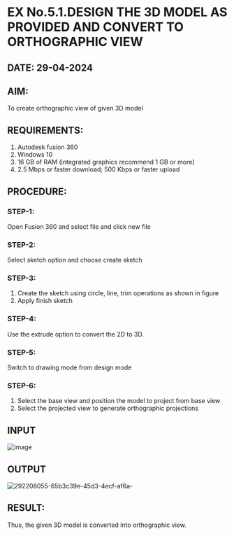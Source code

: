 # EX No.5.1.DESIGN THE 3D MODEL AS PROVIDED AND CONVERT TO ORTHOGRAPHIC VIEW
## DATE: 29-04-2024

## AIM: 
To create orthographic view of given 3D model

## REQUIREMENTS: 
1. Autodesk fusion 360
2. Windows 10
3. 16 GB of RAM (integrated graphics recommend 1 GB or more)
4. 2.5 Mbps or faster download; 500 Kbps or faster upload 

## PROCEDURE:

### STEP-1:
Open Fusion 360 and select file and click new file

### STEP-2:
Select sketch option and choose create sketch

### STEP-3: 
1. Create the sketch using circle, line, trim operations as shown in figure
2. Apply finish sketch 

### STEP-4:
 Use the extrude option to convert the 2D to 3D.

### STEP-5:
Switch to drawing mode from design mode 
          
### STEP-6:
1. Select the base view and position the model to project from base view 
2. Select the projected view to generate orthographic projections

## INPUT
![image](https://user-images.githubusercontent.com/113594316/199408705-ed302b2a-90c3-41c0-9cc4-791a93366e2a.png)

## OUTPUT
![292208055-65b3c39e-45d3-4ecf-af6a-](https://github.com/deepak23000154/EX-No.5.1.-DESIGN-THE-3D-MODEL-AS-PROVIDED-AND-CONVERT-TO-ORTHOGRAPHIC-VIEW/assets/151951350/35805261-76e1-48d1-9227-4c2dc0bd6d9b)


## RESULT:
Thus, the given 3D model is converted into orthographic view.


